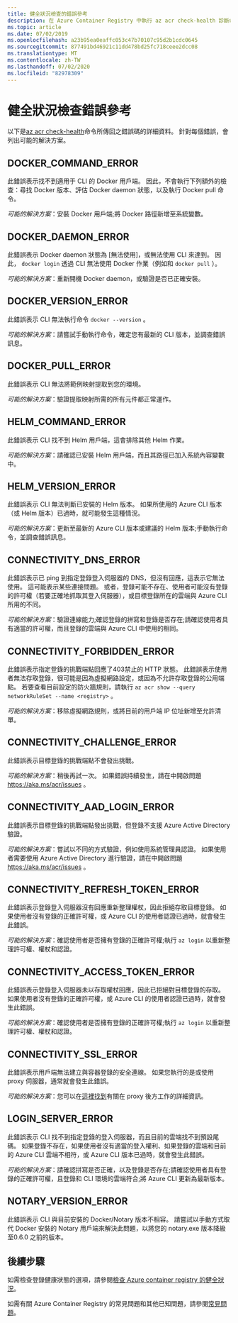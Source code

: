 ```yaml
---
title: 健全狀況檢查的錯誤參考
description: 在 Azure Container Registry 中執行 az acr check-health 診斷命令所發現問題的錯誤碼和可能的解決方案
ms.topic: article
ms.date: 07/02/2019
ms.openlocfilehash: a23b95ea0eaffc053c47b70107c95d2b1cdc0645
ms.sourcegitcommit: 877491bd46921c11dd478bd25fc718ceee2dcc08
ms.translationtype: MT
ms.contentlocale: zh-TW
ms.lasthandoff: 07/02/2020
ms.locfileid: "82978309"
---
```

# <a name="health-check-error-reference"></a>健全狀況檢查錯誤參考

以下是[az acr check-health][az-acr-check-health]命令所傳回之錯誤碼的詳細資料。 針對每個錯誤，會列出可能的解決方案。

## <a name="docker_command_error"></a>DOCKER_COMMAND_ERROR

此錯誤表示找不到適用于 CLI 的 Docker 用戶端。 因此，不會執行下列額外的檢查：尋找 Docker 版本、評估 Docker daemon 狀態，以及執行 Docker pull 命令。

*可能的解決方案*：安裝 Docker 用戶端;將 Docker 路徑新增至系統變數。

## <a name="docker_daemon_error"></a>DOCKER_DAEMON_ERROR

此錯誤表示 Docker daemon 狀態為 [無法使用]，或無法使用 CLI 來達到。 因此， `docker login` 透過 CLI 無法使用 Docker 作業（例如和 `docker pull` ）。

*可能的解決方案*：重新開機 Docker daemon，或驗證是否已正確安裝。

## <a name="docker_version_error"></a>DOCKER_VERSION_ERROR

此錯誤表示 CLI 無法執行命令 `docker --version` 。

*可能的解決方案*：請嘗試手動執行命令，確定您有最新的 CLI 版本，並調查錯誤訊息。

## <a name="docker_pull_error"></a>DOCKER_PULL_ERROR

此錯誤表示 CLI 無法將範例映射提取到您的環境。

*可能的解決方案*：驗證提取映射所需的所有元件都正常運作。

## <a name="helm_command_error"></a>HELM_COMMAND_ERROR

此錯誤表示 CLI 找不到 Helm 用戶端，這會排除其他 Helm 作業。

*可能的解決方案*：請確認已安裝 Helm 用戶端，而且其路徑已加入系統內容變數中。

## <a name="helm_version_error"></a>HELM_VERSION_ERROR

此錯誤表示 CLI 無法判斷已安裝的 Helm 版本。 如果所使用的 Azure CLI 版本（或 Helm 版本）已過時，就可能發生這種情況。

*可能的解決方案*：更新至最新的 Azure CLI 版本或建議的 Helm 版本;手動執行命令，並調查錯誤訊息。

## <a name="connectivity_dns_error"></a>CONNECTIVITY_DNS_ERROR

此錯誤表示已 ping 到指定登錄登入伺服器的 DNS，但沒有回應，這表示它無法使用。 這可能表示某些連接問題。 或者，登錄可能不存在、使用者可能沒有登錄的許可權（若要正確地抓取其登入伺服器），或目標登錄所在的雲端與 Azure CLI 所用的不同。

*可能的解決方案*：驗證連線能力;確認登錄的拼寫和登錄是否存在;請確認使用者具有適當的許可權，而且登錄的雲端與 Azure CLI 中使用的相同。

## <a name="connectivity_forbidden_error"></a>CONNECTIVITY_FORBIDDEN_ERROR

此錯誤表示指定登錄的挑戰端點回應了403禁止的 HTTP 狀態。 此錯誤表示使用者無法存取登錄，很可能是因為虛擬網路設定，或因為不允許存取登錄的公用端點。 若要查看目前設定的防火牆規則，請執行 `az acr show --query networkRuleSet --name <registry>` 。

*可能的解決方案*：移除虛擬網路規則，或將目前的用戶端 IP 位址新增至允許清單。

## <a name="connectivity_challenge_error"></a>CONNECTIVITY_CHALLENGE_ERROR

此錯誤表示目標登錄的挑戰端點不會發出挑戰。

*可能的解決方案*：稍後再試一次。 如果錯誤持續發生，請在中開啟問題 https://aka.ms/acr/issues 。

## <a name="connectivity_aad_login_error"></a>CONNECTIVITY_AAD_LOGIN_ERROR

此錯誤表示目標登錄的挑戰端點發出挑戰，但登錄不支援 Azure Active Directory 驗證。

*可能的解決方案*：嘗試以不同的方式驗證，例如使用系統管理員認證。 如果使用者需要使用 Azure Active Directory 進行驗證，請在中開啟問題 https://aka.ms/acr/issues 。

## <a name="connectivity_refresh_token_error"></a>CONNECTIVITY_REFRESH_TOKEN_ERROR

此錯誤表示登錄登入伺服器沒有回應重新整理權杖，因此拒絕存取目標登錄。 如果使用者沒有登錄的正確許可權，或 Azure CLI 的使用者認證已過時，就會發生此錯誤。

*可能的解決方案*：確認使用者是否擁有登錄的正確許可權;執行 `az login` 以重新整理許可權、權杖和認證。

## <a name="connectivity_access_token_error"></a>CONNECTIVITY_ACCESS_TOKEN_ERROR

此錯誤表示登錄登入伺服器未以存取權杖回應，因此已拒絕對目標登錄的存取。 如果使用者沒有登錄的正確許可權，或 Azure CLI 的使用者認證已過時，就會發生此錯誤。

*可能的解決方案*：確認使用者是否擁有登錄的正確許可權;執行 `az login` 以重新整理許可權、權杖和認證。

## <a name="connectivity_ssl_error"></a>CONNECTIVITY_SSL_ERROR

此錯誤表示用戶端無法建立與容器登錄的安全連線。 如果您執行的是或使用 proxy 伺服器，通常就會發生此錯誤。

*可能的解決方案*：您可以在[這裡找到](https://github.com/Azure/azure-cli/blob/master/doc/use_cli_effectively.md#working-behind-a-proxy)有關在 proxy 後方工作的詳細資訊。

## <a name="login_server_error"></a>LOGIN_SERVER_ERROR

此錯誤表示 CLI 找不到指定登錄的登入伺服器，而且目前的雲端找不到預設尾碼。 如果登錄不存在，如果使用者沒有適當的登入權利、如果登錄的雲端和目前的 Azure CLI 雲端不相符，或 Azure CLI 版本已過時，就會發生此錯誤。

*可能的解決方案*：請確認拼寫是否正確，以及登錄是否存在;請確認使用者具有登錄的正確許可權，且登錄和 CLI 環境的雲端符合;將 Azure CLI 更新為最新版本。

## <a name="notary_version_error"></a>NOTARY_VERSION_ERROR

此錯誤表示 CLI 與目前安裝的 Docker/Notary 版本不相容。 請嘗試以手動方式取代 Docker 安裝的 Notary 用戶端來解決此問題，以將您的 notary.exe 版本降級至0.6.0 之前的版本。

## <a name="next-steps"></a>後續步驟

如需檢查登錄健康狀態的選項，請參閱[檢查 Azure container registry 的健全狀況](container-registry-check-health.md)。

如需有關 Azure Container Registry 的常見問題和其他已知問題，請參閱[常見問題](container-registry-faq.md)。





<!-- LINKS - internal -->
[az-acr-check-health]: /cli/azure/acr#az-acr-check-health
